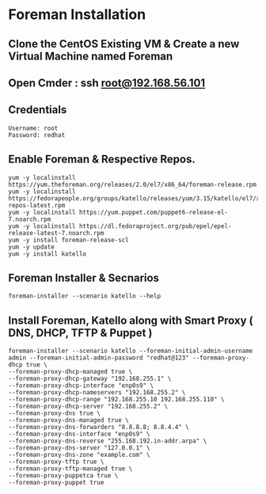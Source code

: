 # Foreman Installation 
## Clone the CentOS Existing VM & Create a new Virtual Machine named Foreman


## Open Cmder : ssh root@192.168.56.101 
## Credentials 
```
Username: root 
Password: redhat
```
## Enable Foreman & Respective Repos. 
```
yum -y localinstall https://yum.theforeman.org/releases/2.0/el7/x86_64/foreman-release.rpm
yum -y localinstall https://fedorapeople.org/groups/katello/releases/yum/3.15/katello/el7/x86_64/katello-repos-latest.rpm
yum -y localinstall https://yum.puppet.com/puppet6-release-el-7.noarch.rpm
yum -y localinstall https://dl.fedoraproject.org/pub/epel/epel-release-latest-7.noarch.rpm
yum -y install foreman-release-scl
yum -y update 
yum -y install katello 
```


## Foreman Installer & Secnarios
```
foreman-installer --scenario katello --help
```


## Install Foreman, Katello along with Smart Proxy ( DNS, DHCP, TFTP & Puppet ) 

```
foreman-installer --scenario katello --foreman-initial-admin-username admin --foreman-initial-admin-password "redhat@123" --foreman-proxy-dhcp true \
--foreman-proxy-dhcp-managed true \
--foreman-proxy-dhcp-gateway "192.168.255.1" \
--foreman-proxy-dhcp-interface "enp0s9" \
--foreman-proxy-dhcp-nameservers "192.168.255.2" \
--foreman-proxy-dhcp-range "192.168.255.10 192.168.255.110" \
--foreman-proxy-dhcp-server "192.168.255.2" \
--foreman-proxy-dns true \
--foreman-proxy-dns-managed true \
--foreman-proxy-dns-forwarders "8.8.8.8; 8.8.4.4" \
--foreman-proxy-dns-interface "enp0s9" \
--foreman-proxy-dns-reverse "255.168.192.in-addr.arpa" \
--foreman-proxy-dns-server "127.0.0.1" \
--foreman-proxy-dns-zone "example.com" \
--foreman-proxy-tftp true \
--foreman-proxy-tftp-managed true \
--foreman-proxy-puppetca true \
--foreman-proxy-puppet true

```
